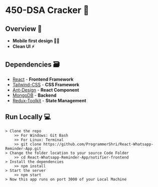 # 450-DSA Cracker 🚀


## Overview 👀

- **Mobile first design ✌🏻**
- **Clean UI ⚡**

## Dependencies 🗃

- [React] - **Frontend Framework**
- [Tailwind-CSS] - **CSS Framework**
- [Ant-Design] - **React Component**
- [MongoDB] - **Backend**
- [Redux-Toolkit] - **State Management**


## Run Locally 💻
```
> Clone the repo
    >> For Windows: Git Bash
    >> For Linux: Terminal
    >> git clone https://github.com/ProgrammerShri/React-Whatsapp-Reminder-App.git
> Change the folder location to your source Code Folder
    >> cd React-Whatsapp-Reminder-App/notifier-frontend
> Install the dependencies
    >> npm install
> Start the server
    >> npm start
> Now this app runs on port 3000 of your Local Machine
```


[here]: https://www.youtube.com/watch?v=4iFALQ1ACdA
[react]: https://reactjs.org/
[Tailwind-CSS]: https://tailwindcss.com/
[Ant-Design]: https://ant.design/
[MongoDB]: https://www.mongodb.com/
[Redux-Toolkit]: https://redux-toolkit.js.org/

